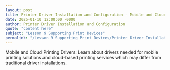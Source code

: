```yaml
---
layout: post
title: Printer Driver Installation and Configuration - Mobile and Cloud Printing Drivers
date: 2025-01-10 12:00:00 -0000
author: Printer Driver Installation and Configuration
quote: "content here"
subject: "Lesson 9 Supporting Print Devices"
permalink: "/Lesson 9 Supporting Print Devices/Printer Driver Installation and Configuration/Printer Driver Installation and Configuration - Mobile and Cloud Printing Drivers"
---
```


Mobile and Cloud Printing Drivers: Learn about drivers needed for mobile printing solutions and cloud-based printing services which may differ from traditional driver installations.

